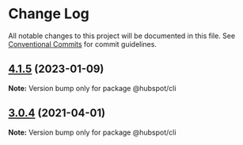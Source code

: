 # Change Log

All notable changes to this project will be documented in this file.
See [Conventional Commits](https://conventionalcommits.org) for commit guidelines.

## [4.1.5](https://github.com/HubSpot/hubspot-cms-tools/compare/v4.1.5-beta.4...v4.1.5) (2023-01-09)

**Note:** Version bump only for package @hubspot/cli





## [3.0.4](https://github.com/HubSpot/hubspot-cms-tools/compare/v3.0.4-beta.1...v3.0.4) (2021-04-01)

**Note:** Version bump only for package @hubspot/cli
